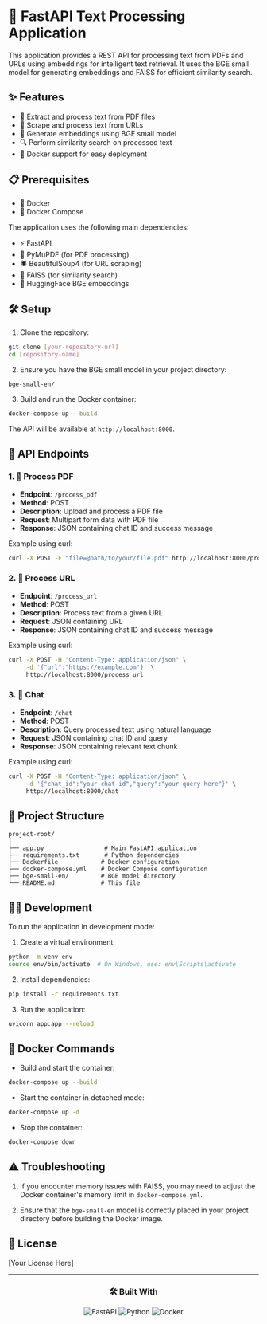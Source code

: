 # 🚀 FastAPI Text Processing Application

This application provides a REST API for processing text from PDFs and URLs using embeddings for intelligent text retrieval. It uses the BGE small model for generating embeddings and FAISS for efficient similarity search.

## ✨ Features

- 📄 Extract and process text from PDF files
- 🔗 Scrape and process text from URLs
- 🧠 Generate embeddings using BGE small model
- 🔍 Perform similarity search on processed text
- 🐳 Docker support for easy deployment

## 📋 Prerequisites

- 🐳 Docker
- 🔧 Docker Compose

The application uses the following main dependencies:
- ⚡ FastAPI
- 📑 PyMuPDF (for PDF processing)
- 🕷️ BeautifulSoup4 (for URL scraping)
- 🔎 FAISS (for similarity search)
- 🤗 HuggingFace BGE embeddings

## 🛠️ Setup

1. Clone the repository:
```bash
git clone [your-repository-url]
cd [repository-name]
```

2. Ensure you have the BGE small model in your project directory:
```
bge-small-en/
```

3. Build and run the Docker container:
```bash
docker-compose up --build
```

The API will be available at `http://localhost:8000`.

## 🔌 API Endpoints

### 1. 📄 Process PDF
- **Endpoint**: `/process_pdf`
- **Method**: POST
- **Description**: Upload and process a PDF file
- **Request**: Multipart form data with PDF file
- **Response**: JSON containing chat ID and success message

Example using curl:
```bash
curl -X POST -F "file=@path/to/your/file.pdf" http://localhost:8000/process_pdf
```

### 2. 🔗 Process URL
- **Endpoint**: `/process_url`
- **Method**: POST
- **Description**: Process text from a given URL
- **Request**: JSON containing URL
- **Response**: JSON containing chat ID and success message

Example using curl:
```bash
curl -X POST -H "Content-Type: application/json" \
     -d '{"url":"https://example.com"}' \
     http://localhost:8000/process_url
```

### 3. 💬 Chat
- **Endpoint**: `/chat`
- **Method**: POST
- **Description**: Query processed text using natural language
- **Request**: JSON containing chat ID and query
- **Response**: JSON containing relevant text chunk

Example using curl:
```bash
curl -X POST -H "Content-Type: application/json" \
     -d '{"chat_id":"your-chat-id","query":"your query here"}' \
     http://localhost:8000/chat
```

## 📁 Project Structure

```
project-root/
│
├── app.py                 # Main FastAPI application
├── requirements.txt       # Python dependencies
├── Dockerfile            # Docker configuration
├── docker-compose.yml    # Docker Compose configuration
├── bge-small-en/         # BGE model directory
└── README.md             # This file
```

## 👩‍💻 Development

To run the application in development mode:

1. Create a virtual environment:
```bash
python -m venv env
source env/bin/activate  # On Windows, use: env\Scripts\activate
```

2. Install dependencies:
```bash
pip install -r requirements.txt
```

3. Run the application:
```bash
uvicorn app:app --reload
```

## 🐳 Docker Commands

- Build and start the container:
```bash
docker-compose up --build
```

- Start the container in detached mode:
```bash
docker-compose up -d
```

- Stop the container:
```bash
docker-compose down
```

## ⚠️ Troubleshooting

1. If you encounter memory issues with FAISS, you may need to adjust the Docker container's memory limit in `docker-compose.yml`.

2. Ensure that the `bge-small-en` model is correctly placed in your project directory before building the Docker image.

## 📝 License

[Your License Here]

---

<div align="center">
  
### 🛠️ Built With

![FastAPI](https://img.shields.io/badge/FastAPI-005571?style=for-the-badge&logo=fastapi)
![Python](https://img.shields.io/badge/Python-3776AB?style=for-the-badge&logo=python&logoColor=white)
![Docker](https://img.shields.io/badge/Docker-2496ED?style=for-the-badge&logo=docker&logoColor=white)

</div>
